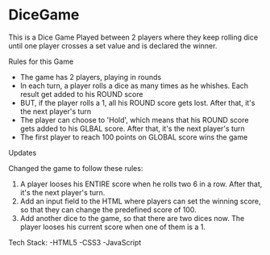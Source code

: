 # DiceGame
This is a Dice Game Played between 2 players where they keep rolling dice until one player crosses a set value and is declared the winner.


Rules for this Game
- The game has 2 players, playing in rounds
- In each turn, a player rolls a dice as many times as he whishes. Each result get added to his ROUND score
- BUT, if the player rolls a 1, all his ROUND score gets lost. After that, it's the next player's turn
- The player can choose to 'Hold', which means that his ROUND score gets added to his GLBAL score. After that, it's the next player's turn
- The first player to reach 100 points on GLOBAL score wins the game

Updates

Changed the game to follow these rules:

1. A player looses his ENTIRE score when he rolls two 6 in a row. After that, it's the next player's turn.
2. Add an input field to the HTML where players can set the winning score, so that they can change the predefined score of 100.
3. Add another dice to the game, so that there are two dices now. The player looses his current score when one of them is a 1.

Tech Stack: 
-HTML5
-CSS3
-JavaScript
